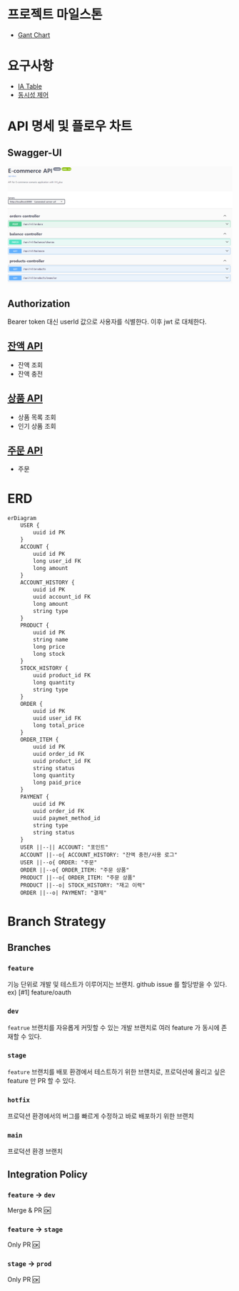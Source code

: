# 프로젝트 마일스톤

- [Gant Chart](./docs/project/gant.md)

# 요구사항

- [IA Table](./docs/project/requirement.md)
- [동시성 제어](./docs/project/concurrency.md)

# API 명세 및 플로우 차트

## Swagger-UI

![capture](./docs/.asset/swagger-ui.png)

## Authorization

Bearer token 대신 userId 값으로 사용자를 식별한다.
이후 jwt 로 대체한다.

## [잔액 API](./docs/api/account.md)

- 잔액 조회
- 잔액 충전

## [상품 API](./docs/api/products.md)

- 상품 목록 조회
- 인기 상품 조회

## [주문 API](./docs/api/orders.md)

- 주문

# ERD

```mermaid
erDiagram
    USER {
        uuid id PK
    }
    ACCOUNT {
        uuid id PK
        long user_id FK
        long amount
    }
    ACCOUNT_HISTORY {
        uuid id PK
        uuid account_id FK
        long amount
        string type
    }
    PRODUCT {
        uuid id PK
        string name
        long price
        long stock
    }
    STOCK_HISTORY {
        uuid product_id FK
        long quantity
        string type
    }
    ORDER {
        uuid id PK
        uuid user_id FK
        long total_price
    }
    ORDER_ITEM {
        uuid id PK
        uuid order_id FK
        uuid product_id FK
        string status
        long quantity
        long paid_price
    }
    PAYMENT {
        uuid id PK
        uuid order_id FK
        uuid paymet_method_id
        string type
        string status
    }
    USER ||--|| ACCOUNT: "포인트"
    ACCOUNT ||--o{ ACCOUNT_HISTORY: "잔액 충전/사용 로그"
    USER ||--o{ ORDER: "주문"
    ORDER ||--o{ ORDER_ITEM: "주문 상품"
    PRODUCT ||--o{ ORDER_ITEM: "주문 상품"
    PRODUCT ||--o| STOCK_HISTORY: "재고 이력"
    ORDER ||--o| PAYMENT: "결제"
```

# Branch Strategy

## Branches

### `feature`

기능 단위로 개발 및 테스트가 이루어지는 브랜치. github issue 를 할당받을 수 있다. ex) [#1] feature/oauth

### `dev`

`featrue` 브랜치를 자유롭게 커밋할 수 있는 개발 브랜치로 여러 feature 가 동시에 존재할 수 있다.

### `stage`

`feature` 브랜치를 배포 환경에서 테스트하기 위한 브랜치로, 프로덕션에 올리고 싶은 feature 만 PR 할 수 있다.

### `hotfix`

프로덕션 환경에서의 버그를 빠르게 수정하고 바로 배포하기 위한 브랜치

### `main`

프로덕션 환경 브랜치

## Integration Policy

### `feature` -> `dev`

Merge & PR :ok:

### `feature` -> `stage`

Only PR :ok:

### `stage` -> `prod`

Only PR :ok: